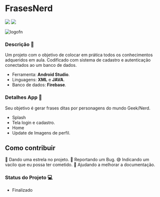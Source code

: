 # FrasesNerd
![](https://img.shields.io/badge/Android-3DDC84?style=for-the-badge&logo=android&logoColor=white) ![](https://img.shields.io/badge/Java-ED8B00?style=for-the-badge&logo=java&logoColor=white)

![logofn](https://user-images.githubusercontent.com/77402854/114593113-1b14ad00-9c62-11eb-9d52-47bb64324b97.jpg)

### Descrição 📝
Um projeto com o objetivo de colocar em prática todos os conhecimentos adqueridos em aula. Codificado com sistema de cadastro e autenticação conectados ao um banco de dados. 
- Ferramenta: **Android Studio**. 
- Linguagens: **XML** e **JAVA**.
- Banco de dados: **Firebase**.

### Detalhes App 📱
Seu objetivo é gerar frases ditas por personagens do mundo Geek/Nerd. 
- Splash
- Tela login e cadastro.
- Home 
- Update de Imagens de perfil.

## Como contribuir
🌟 Dando uma estrela no projeto.
🐛 Reportando um Bug.
😅 Indicando um vacilo que eu possa ter cometido.
📄 Ajudando a melhorar a documentação.

### Status do Projeto 💻
- Finalizado 


